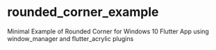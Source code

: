 # rounded_corner_example
 Minimal Example of Rounded Corner for Windows 10 Flutter App using window_manager and flutter_acrylic plugins
